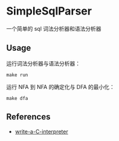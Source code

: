 # SimpleSqlParser
一个简单的 sql 词法分析器和语法分析器

## Usage
运行词法分析器与语法分析器：  

```shell
make run
```  
  
运行 NFA 到 NFA 的确定化与 DFA 的最小化：

```shell
make dfa
```

## References
- [write-a-C-interpreter](https://github.com/lotabout/write-a-C-interpreter)
